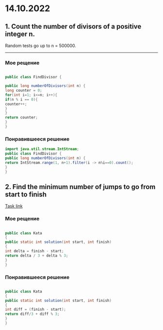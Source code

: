 # 14.10.2022
## 1. Count the number of divisors of a positive integer n.

Random tests go up to n = 500000.
___
### Мое рещение
```java

public class FindDivisor {

public long numberOfDivisors(int n) {
long counter = 0;
for(int i=1; i<=n; i++){
if(n % i == 0){
counter++;
}
}
return counter;
}
}
```

### Понравившееся решение
```java
import java.util.stream.IntStream;
public class FindDivisor {
public long numberOfDivisors(int n) {
return IntStream.range(1, n+1).filter(i -> n%i==0).count();
}
}
```
## 2. Find the minimum number of jumps to go from start to finish
[Task link](https://www.codewars.com/kata/62c93765cef6f10030dfa92b/train/java)
### Мое рещение
```java

public class Kata
{
public static int solution(int start, int finish)
{
int delta = finish - start;
return delta / 3 + delta % 3;
}
}
```

### Понравившееся решение
```java

public class Kata
{
public static int solution(int start, int finish)
{
int diff = (finish - start);
return diff/3 + diff % 3;
}
}
``` 
